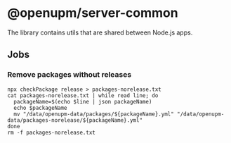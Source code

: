 # @openupm/server-common

The library contains utils that are shared between Node.js apps.

## Jobs

### Remove packages without releases

```
npx checkPackage release > packages-norelease.txt
cat packages-norelease.txt | while read line; do
  packageName=$(echo $line | json packageName)
  echo $packageName
  mv "/data/openupm-data/packages/${packageName}.yml" "/data/openupm-data/packages-norelease/${packageName}.yml"
done
rm -f packages-norelease.txt
```